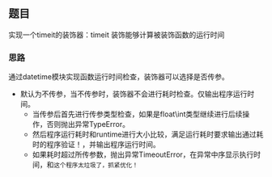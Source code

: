 ## 题目

实现一个timeit的装饰器：timeit 装饰能够计算被装饰函数的运行时间



### 思路

通过datetime模块实现函数运行时间检查，装饰器可以选择是否传参。

- 默认为不传参，当不传参时，装饰器不会进行耗时检查。仅输出程序运行时间。
  - 当传参后首先进行传参类型检查，如果是float\int类型继续进行后续操作，否则抛出异常TypeError。
  - 然后程序运行耗时和runtime进行大小比较，满足运行耗时要求输出通过耗时的程序验证！，并输出程序运行时间。
  - 如果耗时超过所传参数，抛出异常TimeoutError，在异常中序显示执行时间，和`这个程序太垃圾了，抓紧优化！`